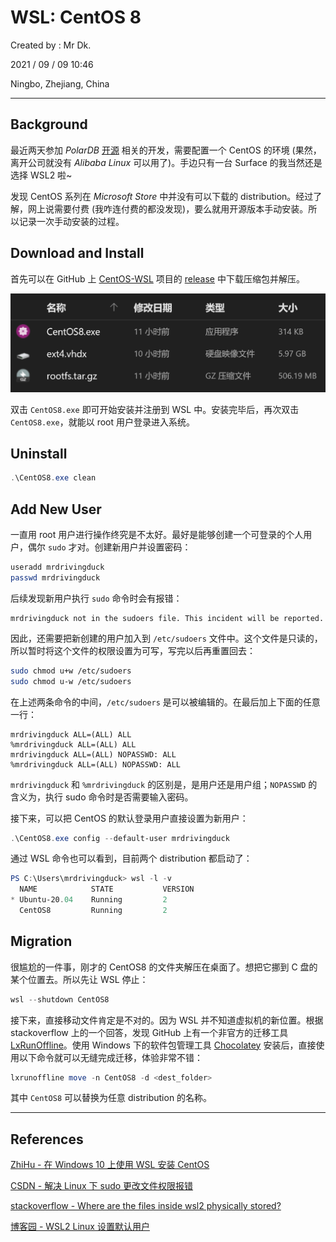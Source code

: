 # WSL: CentOS 8

Created by : Mr Dk.

2021 / 09 / 09 10:46

Ningbo, Zhejiang, China

---

## Background

最近两天参加 *PolarDB* [开源](https://github.com/Apsara/PolarDB-for-PostgreSQL) 相关的开发，需要配置一个 CentOS 的环境 (果然，离开公司就没有 *Alibaba Linux* 可以用了)。手边只有一台 Surface 的我当然还是选择 WSL2 啦~

发现 CentOS 系列在 *Microsoft Store* 中并没有可以下载的 distribution。经过了解，网上说需要付费 (我咋连付费的都没发现)，要么就用开源版本手动安装。所以记录一次手动安装的过程。

## Download and Install

首先可以在 GitHub 上 [CentOS-WSL](https://github.com/mishamosher/CentOS-WSL) 项目的 [release](https://github.com/mishamosher/CentOS-WSL/releases) 中下载压缩包并解压。

![wsl-centos-zip](../img/wsl-centos-zip.png)

双击 `CentOS8.exe` 即可开始安装并注册到 WSL 中。安装完毕后，再次双击 `CentOS8.exe`，就能以 root 用户登录进入系统。

## Uninstall

```powershell
.\CentOS8.exe clean
```

## Add New User

一直用 root 用户进行操作终究是不太好。最好是能够创建一个可登录的个人用户，偶尔 `sudo` 才对。创建新用户并设置密码：

```bash
useradd mrdrivingduck
passwd mrdrivingduck
```

后续发现新用户执行 `sudo` 命令时会有报错：

```
mrdrivingduck not in the sudoers file. This incident will be reported.
```

因此，还需要把新创建的用户加入到 `/etc/sudoers` 文件中。这个文件是只读的，所以暂时将这个文件的权限设置为可写，写完以后再重置回去：

```bash
sudo chmod u+w /etc/sudoers
sudo chmod u-w /etc/sudoers
```

在上述两条命令的中间，`/etc/sudoers` 是可以被编辑的。在最后加上下面的任意一行：

```
mrdrivingduck ALL=(ALL) ALL
%mrdrivingduck ALL=(ALL) ALL
mrdrivingduck ALL=(ALL) NOPASSWD: ALL
%mrdrivingduck ALL=(ALL) NOPASSWD: ALL
```

`mrdrivingduck` 和 `%mrdrivingduck` 的区别是，是用户还是用户组；`NOPASSWD` 的含义为，执行 sudo 命令时是否需要输入密码。

接下来，可以把 CentOS 的默认登录用户直接设置为新用户：

```powershell
.\CentOS8.exe config --default-user mrdrivingduck
```

通过 WSL 命令也可以看到，目前两个 distribution 都启动了：

```powershell
PS C:\Users\mrdrivingduck> wsl -l -v
  NAME            STATE           VERSION
* Ubuntu-20.04    Running         2
  CentOS8         Running         2
```

## Migration

很尴尬的一件事，刚才的 CentOS8 的文件夹解压在桌面了。想把它挪到 C 盘的某个位置去。所以先让 WSL 停止：

```powershell
wsl --shutdown CentOS8
```

接下来，直接移动文件肯定是不对的。因为 WSL 并不知道虚拟机的新位置。根据 stackoverflow 上的一个回答，发现 GitHub 上有一个非官方的迁移工具 [LxRunOffline](https://github.com/DDoSolitary/LxRunOffline)。使用 Windows 下的软件包管理工具 [Chocolatey](https://chocolatey.org/) 安装后，直接使用以下命令就可以无缝完成迁移，体验非常不错：

```powershell
lxrunoffline move -n CentOS8 -d <dest_folder>
```

其中 `CentOS8` 可以替换为任意 distribution 的名称。

---

## References

[ZhiHu - 在 Windows 10 上使用 WSL 安装 CentOS](https://zhuanlan.zhihu.com/p/272735470)

[CSDN - 解决 Linux 下 sudo 更改文件权限报错](https://blog.csdn.net/sinat_36118270/article/details/62899093)

[stackoverflow - Where are the files inside wsl2 physically stored?](https://stackoverflow.com/questions/64185560/where-are-the-files-inside-wsl2-physically-stored)

[博客园 - WSL2 Linux 设置默认用户](https://www.cnblogs.com/microestc/articles/13042072.html)

